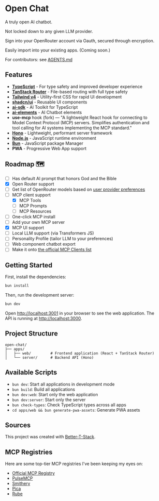 # Open Chat

A truly open AI chatbot.

Not locked down to any given LLM provider. 

Sign into your OpenRouter account via Oauth, secured through encryption.

Easily import into your existing apps. (Coming soon.)

For contributors: see [AGENTS.md](AGENTS.md)

## Features

- **[TypeScript](https://www.typescriptlang.org/)** - For type safety and improved developer experience
- **[TanStack Router](https://tanstack.com/router/latest/docs/framework/react/overview)** - File-based routing with full type safety
- **[Tailwind v4](https://tailwindcss.com/)** - Utility-first CSS for rapid UI development
- **[shadcn/ui](https://ui.shadcn.com/)** - Reusable UI components
- **[ai-sdk](https://ai-sdk.dev/)** - AI Toolkit for TypeScript
- **[ai-elements](https://ai-sdk.dev/elements/overview)** - AI Chatbot elements
- **use-mcp** hook (fork) — "A lightweight React hook for connecting to Model Context Protocol (MCP) servers. Simplifies authentication and tool calling for AI systems implementing the MCP standard."
- **[Hono](https://hono.dev)** - Lightweight, performant server framework
- **[Node.js](https://nodejs.org/en)** - JavaScript runtime environment
- **[Bun](https://bun.sh)** - JavaScript package Manager
- **PWA** - Progressive Web App support

## Roadmap 🗺️

- [ ] Has default AI prompt that honors God and the Bible
- [x] Open Router support
- [ ] Get list of OpenRouter models based on [user provider preferences](https://openrouter.ai/docs/api-reference/list-models-filtered-by-user-provider-preferences)
- [ ] MCP client support
  - [x] MCP Tools
  - [ ] MCP Prompts
  - [ ] MCP Resources
- [ ] One-click MCP install
- [ ] Add your own MCP server
- [x] MCP UI support
- [ ] Local LLM support (via Transformers JS)
- [ ] Personality Profile (tailor LLM to your preferences)
- [ ] Web component chatbot export
- [ ] Make it onto [the official MCP Clients list](https://modelcontextprotocol.io/clients)

## Getting Started

First, install the dependencies:

```bash
bun install
```

Then, run the development server:

```bash
bun dev
```

Open [http://localhost:3001](http://localhost:3001) in your browser to see the web application.
The API is running at [http://localhost:3000](http://localhost:3000).

## Project Structure

```
open-chat/
├── apps/
│   ├── web/         # Frontend application (React + TanStack Router)
│   └── server/      # Backend API (Hono)
```

## Available Scripts

- `bun dev`: Start all applications in development mode
- `bun build`: Build all applications
- `bun dev:web`: Start only the web application
- `bun dev:server`: Start only the server
- `bun check-types`: Check TypeScript types across all apps
- `cd apps/web && bun generate-pwa-assets`: Generate PWA assets

## Sources

This project was created with [Better-T-Stack](https://github.com/AmanVarshney01/create-better-t-stack).

## MCP Registries

Here are some top-tier MCP registries I've been keeping my eyes on:

- [Official MCP Registry](https://mcp-registry.val.run/)
- [PulseMCP](https://www.pulsemcp.com/servers)
- [Smithery](https://smithery.ai/)
- [Pica](https://www.picaos.com/)
- [Rube](https://rube.app/)
